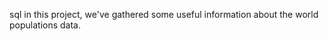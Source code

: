 sql <break>
in this project, we've gathered some useful information about the world populations data. 
